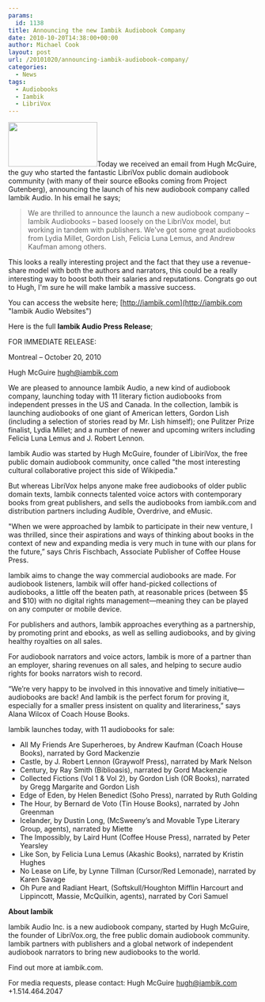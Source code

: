 ```yaml
---
params:
  id: 1138
title: Announcing the new Iambik Audiobook Company
date: 2010-10-20T14:38:00+00:00
author: Michael Cook
layout: post
url: /20101020/announcing-iambik-audiobook-company/
categories:
  - News
tags:
  - Audiobooks
  - Iambik
  - LibriVox
---
```

<img class="alignleft" title="Iambik Audio Logo" src="/images/iambik-audio-logo.gif" alt="" width="180" height="90" />Today we received an email from Hugh McGuire, the guy who started the fantastic LibriVox public domain audiobook community (with many of their source eBooks coming from Project Gutenberg), announcing the launch of his new audiobook company called Iambik Audio. In his email he says;

> We are thrilled to announce the launch a new audiobook company – Iambik Audiobooks – based loosely on the LibriVox model, but working in tandem with publishers. We've got some great audiobooks from Lydia Millet, Gordon Lish, Felicia Luna Lemus, and Andrew Kaufman among others.

This looks a really interesting project and the fact that they use a revenue-share model with both the authors and narrators, this could be a really interesting way to boost both their salaries and reputations. Congrats go out to Hugh, I'm sure he will make Iambik a massive success.

You can access the website here; [http://iambik.com](http://iambik.com "Iambik Audio Websites")

Here is the full **Iambik Audio Press Release**;

<!--more-->FOR IMMEDIATE RELEASE:


Montreal – October 20, 2010

Hugh McGuire
hugh@iambik.com

We are pleased to announce Iambik Audio, a new kind of audiobook company, launching today with 11 literary fiction audiobooks from independent presses in the US and Canada. In the collection, Iambik is launching audiobooks of one giant of American letters, Gordon Lish (including a selection of stories read by Mr. Lish himself); one Pulitzer Prize finalist, Lydia Millet; and a number of newer and upcoming writers including Felicia Luna Lemus and J. Robert Lennon.

Iambik Audio was started by Hugh McGuire, founder of LibiriVox, the free public domain audiobook community, once called "the most interesting cultural collaborative project this side of Wikipedia."

But whereas LibriVox helps anyone make free audiobooks of older public domain texts, Iambik connects talented voice actors with contemporary books from great publishers, and sells the audiobooks from iambik.com and distribution partners including Audible, Overdrive, and eMusic.

"When we were approached by Iambik to participate in their new venture, I was thrilled, since their aspirations and ways of thinking about books in the context of new and expanding media is very much in tune with our plans for the future,” says Chris Fischbach, Associate Publisher of Coffee House Press.

Iambik aims to change the way commercial audiobooks are made. For audiobook listeners, Iambik will offer hand-picked collections of audiobooks, a little off the beaten path, at reasonable prices (between $5 and $10) with no digital rights management—meaning they can be played on any computer or mobile device.

For publishers and authors, Iambik approaches everything as a partnership, by promoting print and ebooks, as well as selling audiobooks, and by giving healthy royalties on all sales.

For audiobook narrators and voice actors, Iambik is more of a partner than an employer, sharing revenues on all sales, and helping to secure audio rights for books narrators wish to record.

“We’re very happy to be involved in this innovative and timely initiative—audiobooks are back! And Iambik is the perfect forum for proving it, especially for a smaller press insistent on quality and literariness,” says Alana Wilcox of Coach House Books.

Iambik launches today, with 11 audiobooks for sale:

  * All My Friends Are Superheroes, by Andrew Kaufman (Coach House Books), narrated by Gord Mackenzie
  * Castle, by J. Robert Lennon (Graywolf Press), narrated by Mark Nelson
  * Century, by Ray Smith (Biblioasis), narrated by Gord Mackenzie
  * Collected Fictions (Vol 1 & Vol 2), by Gordon Lish (OR Books), narrated by Gregg Margarite and Gordon Lish
  * Edge of Eden, by Helen Benedict (Soho Press), narrated by Ruth Golding
  * The Hour, by Bernard de Voto (Tin House Books), narrated by John Greenman
  * Icelander, by Dustin Long, (McSweeny’s and Movable Type Literary Group, agents), narrated by Miette
  * The Impossibly, by Laird Hunt (Coffee House Press), narrated by Peter Yearsley
  * Like Son, by Felicia Luna Lemus (Akashic Books), narrated by Kristin Hughes
  * No Lease on Life, by Lynne Tillman (Cursor/Red Lemonade), narrated by Karen Savage
  * Oh Pure and Radiant Heart, (Softskull/Houghton Mifflin Harcourt and Lippincott, Massie, McQuilkin, agents), narrated by Cori Samuel

**About Iambik**

Iambik Audio Inc. is a new audiobook company, started by Hugh McGuire, the founder of LibriVox.org, the free public domain audiobook community. Iambik partners with publishers and a global network of independent audiobook narrators to bring new audiobooks to the world.

Find out more at iambik.com.

For media requests, please contact:
Hugh McGuire
hugh@iambik.com
+1.514.464.2047
